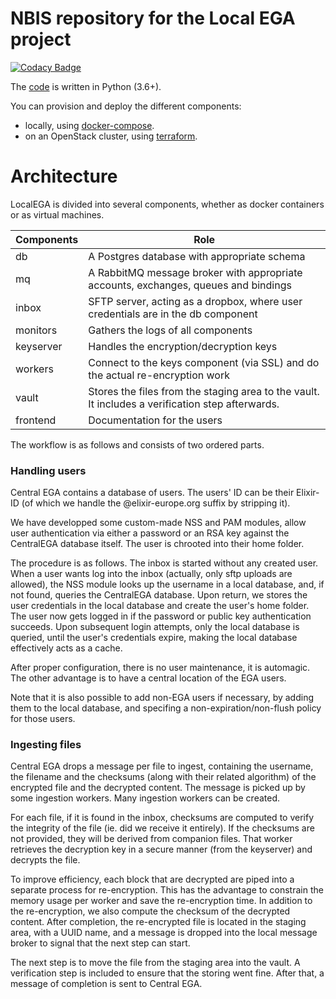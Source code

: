 # NBIS repository for the Local EGA project

[![Codacy Badge](https://api.codacy.com/project/badge/Grade/3dd83b28ec2041889bfb13641da76c5b)](https://www.codacy.com/app/NBIS/LocalEGA?utm_source=github.com&amp;utm_medium=referral&amp;utm_content=NBISweden/LocalEGA&amp;utm_campaign=Badge_Grade)


The [code](./src) is written in Python (3.6+).

You can provision and deploy the different components:

* locally, using [docker-compose](./docker).
* on an OpenStack cluster, using [terraform](./terraform).

# Architecture

LocalEGA is divided into several components, whether as docker
containers or as virtual machines.

| Components | Role |
|------------|------|
| db         | A Postgres database with appropriate schema |
| mq         | A RabbitMQ message broker with appropriate accounts, exchanges, queues and bindings |
| inbox      | SFTP server, acting as a dropbox, where user credentials are in the db component |
| monitors   | Gathers the logs of all components |
| keyserver  | Handles the encryption/decryption keys |
| workers    | Connect to the keys component (via SSL) and do the actual re-encryption work |
| vault      | Stores the files from the staging area to the vault. It includes a verification step afterwards. |
| frontend   | Documentation for the users |

The workflow is as follows and consists of two ordered parts.

### Handling users

Central EGA contains a database of users. The users' ID can be their Elixir-ID
(of which we handle the @elixir-europe.org suffix by stripping it).

We have developped some custom-made NSS and PAM modules, allow user
authentication via either a password or an RSA key against the
CentralEGA database itself. The user is chrooted into their home
folder.

The procedure is as follows. The inbox is started without any created
user. When a user wants log into the inbox (actually, only sftp
uploads are allowed), the NSS module looks up the username in a local
database, and, if not found, queries the CentralEGA database. Upon
return, we stores the user credentials in the local database and
create the user's home folder. The user now gets logged in if the
password or public key authentication succeeds. Upon subsequent login
attempts, only the local database is queried, until the user's
credentials expire, making the local database effectively acts as a
cache.

After proper configuration, there is no user maintenance, it is
automagic. The other advantage is to have a central location of the
EGA users.

Note that it is also possible to add non-EGA users if necessary, by
adding them to the local database, and specifing a
non-expiration/non-flush policy for those users.


### Ingesting files

Central EGA drops a message per file to ingest, containing the
username, the filename and the checksums (along with their related
algorithm) of the encrypted file and the decrypted content. The
message is picked up by some ingestion workers. Many ingestion workers
can be created.

For each file, if it is found in the inbox, checksums are computed to
verify the integrity of the file (ie. did we receive it entirely). If
the checksums are not provided, they will be derived from companion
files. That worker retrieves the decryption key in a secure
manner (from the keyserver) and decrypts the file.

To improve efficiency, each block that are decrypted are piped into a
separate process for re-encryption. This has the advantage to
constrain the memory usage per worker and save the re-encryption
time. In addition to the re-encryption, we also compute the checksum
of the decrypted content. After completion, the re-encrypted file is
located in the staging area, with a UUID name, and a message is
dropped into the local message broker to signal that the next step can
start.

The next step is to move the file from the staging area into the
vault. A verification step is included to ensure that the storing went
fine.  After that, a message of completion is sent to Central EGA.
